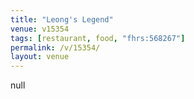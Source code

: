 ```yaml
---
title: "Leong's Legend"
venue: v15354
tags: [restaurant, food, "fhrs:568267"]
permalink: /v/15354/
layout: venue
---
```

null